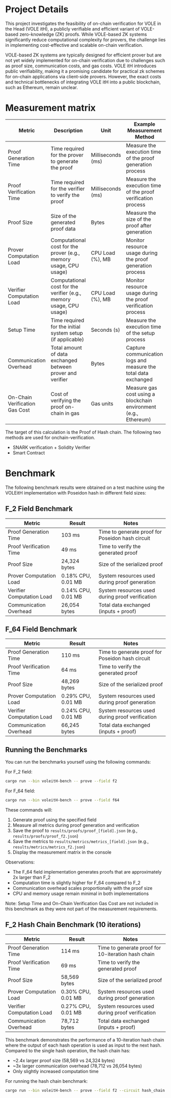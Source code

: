 # Project Details
This project investigates the feasibility of on-chain verification for VOLE in the Head (VOLE itH), a publicly verifiable and efficient variant of VOLE-based zero-knowledge (ZK) proofs. While VOLE-based ZK systems significantly reduce computational complexity for provers, the challenge lies in implementing cost-effective and scalable on-chain verification.

VOLE-based ZK systems are typically designed for efficient prover but are not yet widely implemented for on-chain verification due to challenges such as proof size, communication costs, and gas costs. VOLE itH introduces public verifiability, making it a promising candidate for practical zk schemes for on-chain applications via client-side provers. However, the exact costs and technical bottlenecks of integrating VOLE itH into a public blockchain, such as Ethereum, remain unclear.

# Measurement matrix

| Metric                   | Description                                                                                 | Unit                | Example Measurement Method                                                                     |
|--------------------------|---------------------------------------------------------------------------------------------|---------------------|-----------------------------------------------------------------------------------------------|
| Proof Generation Time    | Time required for the prover to generate the proof                                         | Milliseconds (ms)   | Measure the execution time of the proof generation process                                    |
| Proof Verification Time  | Time required for the verifier to verify the proof                                         | Milliseconds (ms)   | Measure the execution time of the proof verification process                                  |
| Proof Size               | Size of the generated proof data                                                           | Bytes               | Measure the size of the proof after generation                                                |
| Prover Computation Load  | Computational cost for the prover (e.g., memory usage, CPU usage)                          | CPU Load (%), MB    | Monitor resource usage during the proof generation process                                    |
| Verifier Computation Load| Computational cost for the verifier (e.g., memory usage, CPU usage)                        | CPU Load (%), MB    | Monitor resource usage during the proof verification process                                  |
| Setup Time               | Time required for the initial system setup (if applicable)                                 | Seconds (s)         | Measure the execution time of the setup process                                               |
| Communication Overhead   | Total amount of data exchanged between prover and verifier                                 | Bytes               | Capture communication logs and measure the total data exchanged                               |
| On-Chain Verification Gas Cost| Cost of verifying the proof on-chain in gas                                           | Gas units           | Measure gas cost using a blockchain environment (e.g., Ethereum)                             |

The target of this calculation is the Proof of Hash chain.
The following two methods are used for onchain-verification.

- SNARK verification + Solidity Verifier
- Smart Contract

# Benchmark

The following benchmark results were obtained on a test machine using the VOLEitH implementation with Poseidon hash in different field sizes:

## F_2 Field Benchmark

| Metric                   | Result        | Notes                                                 |
|--------------------------|---------------|-------------------------------------------------------|
| Proof Generation Time    | 103 ms        | Time to generate proof for Poseidon hash circuit      |
| Proof Verification Time  | 49 ms         | Time to verify the generated proof                    |
| Proof Size               | 24,324 bytes  | Size of the serialized proof                          |
| Prover Computation Load  | 0.18% CPU, 0.01 MB | System resources used during proof generation    |
| Verifier Computation Load| 0.14% CPU, 0.01 MB | System resources used during proof verification  |
| Communication Overhead   | 26,054 bytes  | Total data exchanged (inputs + proof)                 |

## F_64 Field Benchmark

| Metric                   | Result        | Notes                                                 |
|--------------------------|---------------|-------------------------------------------------------|
| Proof Generation Time    | 110 ms        | Time to generate proof for Poseidon hash circuit      |
| Proof Verification Time  | 64 ms         | Time to verify the generated proof                    |
| Proof Size               | 48,269 bytes  | Size of the serialized proof                          |
| Prover Computation Load  | 0.29% CPU, 0.01 MB | System resources used during proof generation    |
| Verifier Computation Load| 0.24% CPU, 0.01 MB | System resources used during proof verification  |
| Communication Overhead   | 66,245 bytes  | Total data exchanged (inputs + proof)                 |

## Running the Benchmarks

You can run the benchmarks yourself using the following commands:

For F_2 field:
```bash
cargo run --bin voleitH-bench -- prove --field f2
```

For F_64 field:
```bash
cargo run --bin voleitH-bench -- prove --field f64
```

These commands will:
1. Generate proof using the specified field
2. Measure all metrics during proof generation and verification
3. Save the proof to `results/proofs/proof_[field].json` (e.g., `results/proofs/proof_f2.json`)
4. Save the metrics to `results/metrics/metrics_[field].json` (e.g., `results/metrics/metrics_f2.json`)
5. Display the measurement matrix in the console

Observations:
- The F_64 field implementation generates proofs that are approximately 2x larger than F_2
- Computation time is slightly higher for F_64 compared to F_2
- Communication overhead scales proportionally with the proof size
- CPU and memory usage remain minimal in both implementations

Note: Setup Time and On-Chain Verification Gas Cost are not included in this benchmark as they were not part of the measurement requirements.

## F_2 Hash Chain Benchmark (10 iterations)

| Metric                   | Result        | Notes                                                 |
|--------------------------|---------------|-------------------------------------------------------|
| Proof Generation Time    | 114 ms        | Time to generate proof for 10-iteration hash chain    |
| Proof Verification Time  | 69 ms         | Time to verify the generated proof                    |
| Proof Size               | 58,569 bytes  | Size of the serialized proof                          |
| Prover Computation Load  | 0.30% CPU, 0.01 MB | System resources used during proof generation    |
| Verifier Computation Load| 0.27% CPU, 0.01 MB | System resources used during proof verification  |
| Communication Overhead   | 78,712 bytes  | Total data exchanged (inputs + proof)                 |

This benchmark demonstrates the performance of a 10-iteration hash chain where the output of each hash operation is used as input to the next hash. Compared to the single hash operation, the hash chain has:
- ~2.4x larger proof size (58,569 vs 24,324 bytes)
- ~3x larger communication overhead (78,712 vs 26,054 bytes)
- Only slightly increased computation time

For running the hash chain benchmark:
```bash
cargo run --bin voleitH-bench -- prove --field f2 --circuit hash_chain
